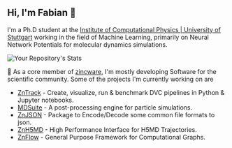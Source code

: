 Hi, I'm Fabian 👋
-
I'm a Ph.D student at the [Institute of Computational Physics | University of Stuttgart](https://www.icp.uni-stuttgart.de/) working in the field of Machine Learning, primarily on Neural Network Potentials for molecular dynamics simulations.

![Your Repository's Stats](https://github-readme-stats.vercel.app/api?username=PythonFZ&show_icons=true&theme=tokyonight)

🔭 As a core member of [zincware](https://github.com/zincware), I'm mostly developing Software for the scientific community.
Some of the projects I'm currently working on are
- [ZnTrack](https://github.com/zincware/ZnTrack) - Create, visualize, run & benchmark DVC pipelines in Python & Jupyter notebooks.
- [MDSuite](https://github.com/zincware/MDSuite) - A post-processing engine for particle simulations.
- [ZnJSON](https://github.com/zincware/ZnJSON) - Package to Encode/Decode some common file formats to json.
- [ZnH5MD](https://github.com/zincware/ZnH5MD) - High Performance Interface for H5MD Trajectories.
- [ZnFlow](https://github.com/zincware/ZnFlow) - General Purpose Framework for Computational Graphs.


<!-- ### Hi there 👋 -->

<!--
**PythonFZ/PythonFZ** is a ✨ _special_ ✨ repository because its `README.md` (this file) appears on your GitHub profile.

Here are some ideas to get you started:

- 🔭 I’m currently working on ...
- 🌱 I’m currently learning ...
- 👯 I’m looking to collaborate on ...
- 🤔 I’m looking for help with ...
- 💬 Ask me about ...
- 📫 How to reach me: ...
- 😄 Pronouns: ...
- ⚡ Fun fact: ...
-->
